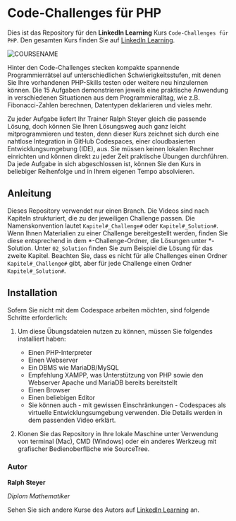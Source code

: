 # Code-Challenges für PHP

Dies ist das Repository für den **LinkedIn Learning** Kurs `Code-Challenges für PHP`. Den gesamten Kurs finden Sie auf [LinkedIn Learning][lil-course-url].

![COURSENAME][lil-thumbnail-url] 

Hinter den Code-Challenges stecken kompakte spannende Programmierrätsel auf unterschiedlichen Schwierigkeitsstufen, mit denen Sie Ihre vorhandenen PHP-Skills testen oder weitere neu hinzulernen können. Die 15 Aufgaben demonstrieren jeweils eine praktische Anwendung in verschiedenen Situationen aus dem Programmieralltag, wie z.B. Fibonacci-Zahlen berechnen, Datentypen deklarieren und vieles mehr.

Zu jeder Aufgabe liefert Ihr Trainer Ralph Steyer gleich die passende Lösung, doch können Sie Ihren Lösungsweg auch ganz leicht mitprogrammieren und testen, denn dieser Kurs zeichnet sich durch eine nahtlose Integration in GitHub Codespaces, einer cloudbasierten Entwicklungsumgebung (IDE), aus. Sie müssen keinen lokalen Rechner einrichten und können direkt zu jeder Zeit praktische Übungen durchführen. Da jede Aufgabe in sich abgeschlossen ist, können Sie den Kurs in beliebiger Reihenfolge und in Ihrem eigenen Tempo absolvieren.


## Anleitung

Dieses Repository verwendet nur einen Branch. Die Videos sind nach Kapiteln strukturiert, die zu der jeweiligen Challenge passen. Die Namenskonvention lautet `Kapitel#_Challenge#` oder `Kapitel#_Solution#`. Wenn Ihnen Materialien zu einer Challenge bereitgestellt werden, finden Sie diese entsprechend in dem *-Challenge-Ordner, die Lösungen unter *-Solution. Unter  `02_Solution` finden Sie zum Beispiel die Lösung für das zweite Kapitel. Beachten Sie, dass es nicht für alle Challenges einen Ordner `Kapitel#_Challenge#` gibt, aber für jede Challenge einen Ordner `Kapitel#_Solution#`.

## Installation

Sofern Sie nicht mit dem Codespace arbeiten möchten, sind folgende Schritte erforderlich: 
1. Um diese Übungsdateien nutzen zu können, müssen Sie folgendes installiert haben:
   - Einen PHP-Interpreter
   - Einen Webserver
   - Ein DBMS wie MariaDB/MySQL
   - Empfehlung XAMPP, was Unterstützung von PHP sowie den Webserver Apache und MariaDB bereits bereitstellt
   - Einen Browser
   - Einen beliebigen Editor
   - Sie können auch - mit gewissen Einschränkungen - Codespaces als virtuelle Entwicklungsumgebung verwenden. Die Details werden in dem passenden Video erklärt.
  
2. Klonen Sie das Repository in Ihre lokale Maschine unter Verwendung von terminal (Mac), CMD (Windows) oder ein anderes Werkzeug mit grafischer Bedienoberfläche wie SourceTree.

### Autor

**Ralph Steyer**

_Diplom Mathematiker_

Sehen Sie sich andere Kurse des Autors auf [LinkedIn Learning](https://www.linkedin.com/learning/instructors/ralph-steyer) an.

[0]: # (Replace these placeholder URLs with actual course URLs)
[lil-course-url]: https://www.linkedin.com/learning/code-challenges-fur-php
[lil-thumbnail-url]: https://media.licdn.com/dms/image/D560DAQGSJ_E9HNTNMQ/learning-public-crop_675_1200/0/1688989446236?e=2147483647&v=beta&t=fVJNfGbBIcEvalThoAglm0r8lCi3X3GIkEdh1j74FQE
